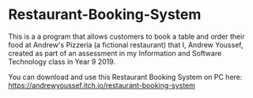 # Restaurant-Booking-System

This is a a program that allows customers to book a table and order their food at Andrew's Pizzeria (a fictional restaurant) that I, Andrew Youssef, created as part of an assessment in my Information and Software Technology class in Year 9 2019.

You can download and use this Restaurant Booking System on PC here: https://andrewyoussef.itch.io/restaurant-booking-system
